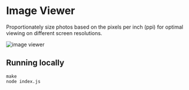 # Image Viewer

Proportionately size photos based on the pixels per inch (ppi) for optimal viewing on different screen resolutions.

![image viewer](https://i.cloudup.com/Se8lyQA5ry.png)

## Running locally

```
make
node index.js
```
